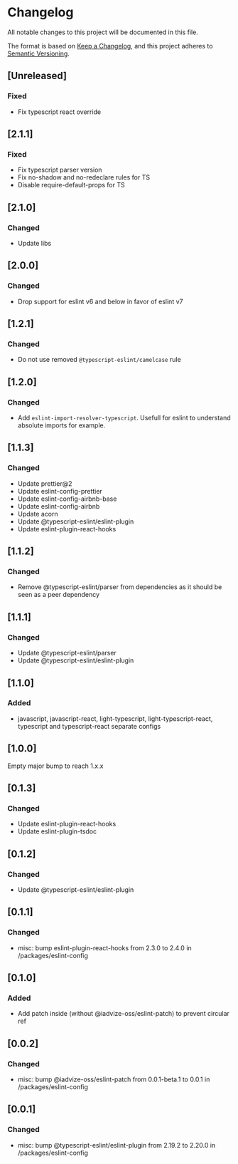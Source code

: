 # Changelog

All notable changes to this project will be documented in this file.

The format is based on [Keep a Changelog](https://keepachangelog.com/en/1.0.0/),
and this project adheres to [Semantic Versioning](https://semver.org/spec/v2.0.0.html).

## [Unreleased]

### Fixed

-   Fix typescript react override

## [2.1.1]

### Fixed

-   Fix typescript parser version
-   Fix no-shadow and no-redeclare rules for TS
-   Disable require-default-props for TS

## [2.1.0]

### Changed

-   Update libs

## [2.0.0]

### Changed

-   Drop support for eslint v6 and below in favor of eslint v7

## [1.2.1]

### Changed

-   Do not use removed `@typescript-eslint/camelcase` rule

## [1.2.0]

### Changed

-   Add `eslint-import-resolver-typescript`. Usefull for eslint to understand
    absolute imports for example.

## [1.1.3]

### Changed

-   Update prettier@2
-   Update eslint-config-prettier
-   Update eslint-config-airbnb-base
-   Update eslint-config-airbnb
-   Update acorn
-   Update @typescript-eslint/eslint-plugin
-   Update eslint-plugin-react-hooks

## [1.1.2]

### Changed

-   Remove @typescript-eslint/parser from dependencies as it should be seen as a peer dependency

## [1.1.1]

### Changed

-   Update @typescript-eslint/parser
-   Update @typescript-eslint/eslint-plugin

## [1.1.0]

### Added

-   javascript, javascript-react, light-typescript, light-typescript-react, typescript and typescript-react separate configs

## [1.0.0]

Empty major bump to reach 1.x.x

## [0.1.3]

### Changed

-   Update eslint-plugin-react-hooks
-   Update eslint-plugin-tsdoc

## [0.1.2]

### Changed

-   Update @typescript-eslint/eslint-plugin

## [0.1.1]

### Changed

-   misc: bump eslint-plugin-react-hooks from 2.3.0 to 2.4.0 in /packages/eslint-config

## [0.1.0]

### Added

-   Add patch inside (without @iadvize-oss/eslint-patch) to prevent circular ref

## [0.0.2]

### Changed

-   misc: bump @iadvize-oss/eslint-patch from 0.0.1-beta.1 to 0.0.1 in /packages/eslint-config

## [0.0.1]

### Changed

-   misc: bump @typescript-eslint/eslint-plugin from 2.19.2 to 2.20.0 in /packages/eslint-config
